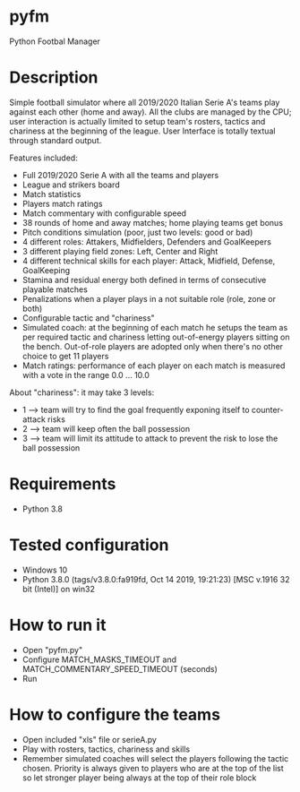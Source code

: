 # pyfm
Python Footbal Manager

# Description
Simple football simulator where all 2019/2020 Italian Serie A's teams play against each other (home and away). All the clubs are managed by the CPU; user interaction is actually limited to setup team's rosters, tactics and chariness at the beginning of the league. User Interface is totally textual through standard output.

Features included:
 - Full 2019/2020 Serie A with all the teams and players
 - League and strikers board
 - Match statistics
 - Players match ratings
 - Match commentary with configurable speed
 - 38 rounds of home and away matches; home playing teams get bonus
 - Pitch conditions simulation (poor, just two levels: good or bad)
 - 4 different roles: Attakers, Midfielders, Defenders and GoalKeepers
 - 3 different playing field zones: Left, Center and Right
 - 4 different technical skills for each player: Attack, Midfield, Defense, GoalKeeping
 - Stamina and residual energy both defined in terms of consecutive playable matches
 - Penalizations when a player plays in a not suitable role (role, zone or both)
 - Configurable tactic and "chariness"
 - Simulated coach: at the beginning of each match he setups the team as per required tactic and chariness letting out-of-energy players sitting on the bench. Out-of-role players are adopted only when there's no other choice to get 11 players
 - Match ratings: performance of each player on each match is measured with a vote in the range 0.0 ... 10.0

About "chariness": it may take 3 levels:
 - 1 --> team will try to find the goal frequently exponing itself to counter-attack risks
 - 2 --> team will keep often the ball possession
 - 3 --> team will limit its attitude to attack to prevent the risk to lose the ball possession

# Requirements
 - Python 3.8
 
# Tested configuration
 - Windows 10
 - Python 3.8.0 (tags/v3.8.0:fa919fd, Oct 14 2019, 19:21:23) [MSC v.1916 32 bit (Intel)] on win32

# How to run it
 - Open "pyfm.py"
 - Configure MATCH_MASKS_TIMEOUT and MATCH_COMMENTARY_SPEED_TIMEOUT (seconds)
 - Run

# How to configure the teams
 - Open included "xls" file or serieA.py
 - Play with rosters, tactics, chariness and skills
 - Remember simulated coaches will select the players following the tactic chosen. Priority is always given to players who are at the top of the list so let stronger player being always at the top of their role block
